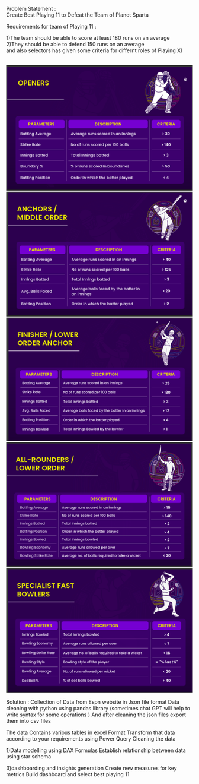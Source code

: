Problem Statement :<br>
Create Best Playing 11 to Defeat the Team of Planet Sparta

Requirements for team of Playing 11 :

1)The team should be able to score at least 180 runs on an average<br>
2)They should be able to defend 150 runs on an average<br>
and also selectors has given some criteria for differnt roles of Playing XI

<br>
<img src="Assetss/Screenshot_openers.png" alt="Tables" title="Tables">
<img src="Assetss/Screenshot_middle_order.png" alt="Tables" title="Tables">
<img src="Assetss/Screenshot_finishers.png" alt="Tables" title="Tables">
<img src="Assetss/Screenshot_all_rounders.png" alt="Tables" title="Tables">
<img src="Assetss/Screenshot_fast_bowlers.png" alt="Tables" title="Tables">

Solution :
Collection of Data from Espn website in Json file format
Data cleaning with python using pandas library
(sometimes chat GPT will help to write syntax for some operations )
And after cleaning the json files export them into csv files



The data Contains various tables in excel Format
Transform that data according to your requirements using Power Query
Cleaning the data

1)Data modelling using DAX Formulas
Establish relationship between data using star schema

3)dashboarding and insights generation
Create new measures for key metrics
Build dashboard and select best playing 11



